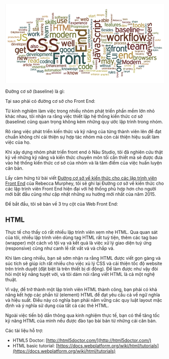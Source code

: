 ![Front End tag cloud](front-end-baseline.png)

Đưởng cơ sở (baseline) là gì:


Tại sao phải có đường cơ sở cho Front End:


Từ kinh nghiệm làm việc trong nhiều nhóm phát triển phần mềm lớn nhỏ khác nhau, tôi nhận ra rằng việc thiết lập hệ thống kiến thức cơ sở (baseline) cũng quan trọng không kém những quy ước lập trình trong nhóm.

Rõ ràng việc phát triển kiến thức và kỹ năng của từng thành viên lên để đạt chuẩn không chỉ cải thiện sự hợp tác nhóm mà còn cải thiện hiệu suất làm việc của họ.

Khi xây dựng nhóm phát triển front end ỏ Nâu Studio, tôi đã nghiên cứu thật kỹ về những kỹ năng và kiến thức chuyên môn tối cần thiết mà sẽ được đưa vào hệ thống kiến thức cơ sở của nhóm và là tâm điểm của việc huấn luyện căn bản.

Lấy cảm hứng từ bài viết [Đường cơ sở về kiến thức cho các lập trình viên Front End](http://rmurphey.com/blog/2012/04/12/a-baseline-for-front-end-developers/) của Rebecca Murphey, tôi sẽ ghi lại Đường cơ sở về kiến thức cho các lập trình viên Front End hiện đại với hệ thống phù hợp hơn cho người mới bắt đầu cũng như cập nhật những xu hướng mới nhất của năm 2015.

Để bắt đầu, tôi sẽ bàn về 3 trụ cột của Web Front End:

## HTML

Thực tế cho thấy có rất nhiều lập trình viên xem nhẹ HTML. Qua quan sát của tôi, nhiều lập trình viên dùng tag HTML rất tuỳ tiện, thêm các tag bao (wrapper) một cách vô tội vạ và kết quả là việc xử lý giao diện tuỳ ứng (responsive) cũng như canh lề rất vất vả và chắp vá.

Khi làm càng nhiều, bạn sẽ sớm nhận ra rằng HTML được viết gọn gàng và súc tích sẽ giúp ích rất nhiều cho việc xủ lý CSS và cải thiện tốc độ website trên trình duyệt (đặt biệt là trên thiết bị di động). Để làm được như vậy đòi hỏi một kỹ năng tuyệt vời, và tôi dám nói rằng viết HTML là cả một nghệ thuật.

Vì vậy, để trở thành một lập trình viên HTML thành công, bạn phải có khả năng kết hợp các phần tử (element) HTML để đạt yêu cầu cả về ngữ nghĩa và hiệu suất. Điều này có nghĩa bạn phải nắm vững các quy luật layout mặc định và ý nghĩa sử dụng của tất cả các thẻ HTML.

Ngoài việc tiến bộ dần thông qua kinh nghiệm thực tế, bạn có thể tăng tốc kỹ năng HTML của mình nếu được đào tạo bài bản từ những cái căn bản.

Các tài liệu hỗ trợ:
- HTML5 Doctor: [http://html5doctor.com/](http://html5doctor.com/) 
- HTML basic tutorial: [https://docs.webplatform.org/wiki/html/tutorials](https://docs.webplatform.org/wiki/html/tutorials) 




